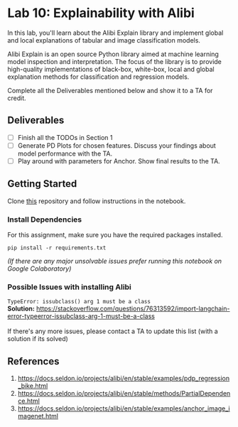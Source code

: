 # Lab 10: Explainability with Alibi
In this lab, you'll learn about the Alibi Explain library and implement global and local explanations of tabular and image classification models.

Alibi Explain is an open source Python library aimed at machine learning model inspection and interpretation. The focus of the library is to provide high-quality implementations of black-box, white-box, local and global explanation methods for classification and regression models.

Complete all the Deliverables mentioned below and show it to a TA for credit.

## Deliverables
- [ ] Finish all the TODOs in Section 1
- [ ] Generate PD Plots for chosen features. Discuss your findings about model performance with the TA.
- [ ] Play around with parameters for Anchor. Show final results to the TA.

## Getting Started
Clone [this](https://github.com/eshetty/mlip-explainability-lab) repository and follow instructions in the notebook.

### Install Dependencies

For this assignment, make sure you have the required packages installed.
```
pip install -r requirements.txt
```
_(If there are any major unsolvable issues prefer running this notebook on Google Colaboratory)_

### Possible Issues with installing Alibi
`TypeError: issubclass() arg 1 must be a class` \
**Solution:** https://stackoverflow.com/questions/76313592/import-langchain-error-typeerror-issubclass-arg-1-must-be-a-class
<br><br>
If there's any more issues, please contact a TA to update this list (with a solution if its solved)

## References
1. https://docs.seldon.io/projects/alibi/en/stable/examples/pdp_regression_bike.html
2. https://docs.seldon.io/projects/alibi/en/stable/methods/PartialDependence.html
3. https://docs.seldon.io/projects/alibi/en/stable/examples/anchor_image_imagenet.html



